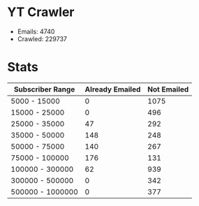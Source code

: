 # YT Crawler
- Emails: 4740
- Crawled: 229737

# Stats
| Subscriber Range  | Already Emailed | Not Emailed |
|-------|-------|-------|
| 5000 - 15000 | 0 | 1075 |
| 15000 - 25000 | 0 | 496 |
| 25000 - 35000 | 47 | 292 |
| 35000 - 50000 | 148 | 248 |
| 50000 - 75000 | 140 | 267 |
| 75000 - 100000 | 176 | 131 |
| 100000 - 300000 | 62 | 939 |
| 300000 - 500000 | 0 | 342 |
| 500000 - 1000000 | 0 | 377 |
